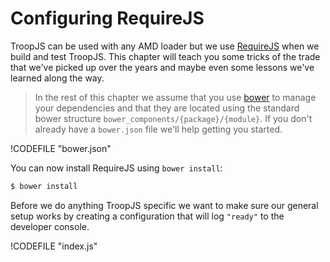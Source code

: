 # Configuring RequireJS

TroopJS can be used with any AMD loader but we use [RequireJS](http://requirejs.org/) when we build and test TroopJS. This chapter will teach you some tricks of the trade that we've picked up over the years and maybe even some lessons we've learned along the way.

> In the rest of this chapter we assume that you use [bower](http://bower.io/) to manage your dependencies and that they are located using the standard bower structure `bower_components/{package}/{module}`.
> If you don't already have a `bower.json` file we'll help getting you started.

!CODEFILE "bower.json"

You can now install RequireJS using `bower install`:

```bash
$ bower install
```

Before we do anything TroopJS specific we want to make sure our general setup works by creating a configuration that will log `"ready"` to the developer console.

!CODEFILE "index.js"

